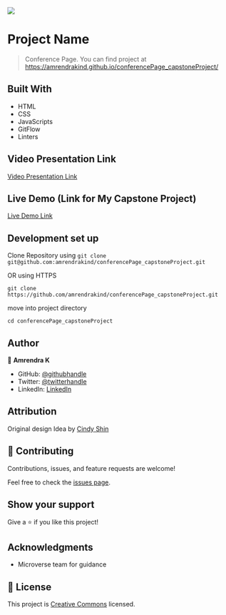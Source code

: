 ![](https://img.shields.io/badge/Microverse-blueviolet)

# Project Name

> Conference Page. You can find project at https://amrendrakind.github.io/conferencePage_capstoneProject/


## Built With

- HTML
- CSS
- JavaScripts
- GitFlow
- Linters

## Video Presentation Link

[Video Presentation Link](https://www.loom.com/share/d1c1301a1c4a4b119bf0c2d4b805ebee)

## Live Demo (Link for My Capstone Project)

[Live Demo Link](https://amrendrakind.github.io/conferencePage_capstoneProject)


## Development set up

Clone Repository  using 
`git clone git@github.com:amrendrakind/conferencePage_capstoneProject.git` 

OR  using HTTPS

`git clone https://github.com/amrendrakind/conferencePage_capstoneProject.git` 

move into project directory

`cd conferencePage_capstoneProject`

## Author

👤 **Amrendra K**

- GitHub: [@githubhandle](https://github.com/amrendrakind)
- Twitter: [@twitterhandle](https://twitter.com/amrendrak_)
- LinkedIn: [LinkedIn](https://linkedin.com/in/amrendraakumar)

## Attribution

Original design Idea by  [Cindy Shin](https://www.behance.net/adagio07)

## 🤝 Contributing

Contributions, issues, and feature requests are welcome!

Feel free to check the [issues page](../../issues/).

## Show your support

Give a ⭐️ if you like this project!

## Acknowledgments

- Microverse team for guidance

## 📝 License

This project is [Creative Commons](https://creativecommons.org/licenses/by-nc/4.0/legalcode) licensed.
